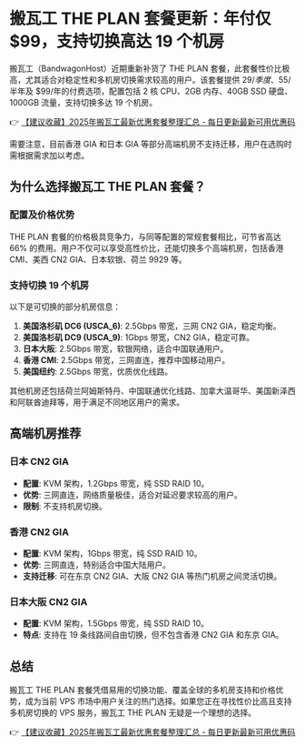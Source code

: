 # 搬瓦工 THE PLAN 套餐更新：年付仅 $99，支持切换高达 19 个机房

搬瓦工（BandwagonHost）近期重新补货了 THE PLAN 套餐，此套餐性价比极高，尤其适合对稳定性和多机房切换需求较高的用户。该套餐提供 $29/季度、$55/半年及 $99/年的付费选项，配置包括 2 核 CPU、2GB 内存、40GB SSD 硬盘、1000GB 流量，支持切换多达 19 个机房。

👉 [【建议收藏】2025年搬瓦工最新优惠套餐整理汇总 - 每日更新最新可用优惠码](https://bit.ly/banwagon)

需要注意，目前香港 GIA 和日本 GIA 等部分高端机房不支持迁移，用户在选购时需根据需求加以考虑。

## 为什么选择搬瓦工 THE PLAN 套餐？

### 配置及价格优势
THE PLAN 套餐的价格极具竞争力，与同等配置的常规套餐相比，可节省高达 66% 的费用。用户不仅可以享受高性价比，还能切换多个高端机房，包括香港 CMI、美西 CN2 GIA、日本软银、荷兰 9929 等。

### 支持切换 19 个机房
以下是可切换的部分机房信息：
1. **美国洛杉矶 DC6 (USCA_6)**: 2.5Gbps 带宽，三网 CN2 GIA，稳定均衡。
2. **美国洛杉矶 DC9 (USCA_9)**: 1Gbps 带宽，CN2 GIA，稳定可靠。
3. **日本大阪**: 2.5Gbps 带宽，软银网络，适合中国联通用户。
4. **香港 CMI**: 2.5Gbps 带宽，三网直连，推荐中国移动用户。
5. **美国纽约**: 2.5Gbps 带宽，优质优化线路。

其他机房还包括荷兰阿姆斯特丹、中国联通优化线路、加拿大温哥华、美国新泽西和阿联酋迪拜等，用于满足不同地区用户的需求。

## 高端机房推荐

### 日本 CN2 GIA
- **配置**: KVM 架构，1.2Gbps 带宽，纯 SSD RAID 10。
- **优势**: 三网直连，网络质量极佳，适合对延迟要求较高的用户。
- **限制**: 不支持机房切换。

### 香港 CN2 GIA
- **配置**: KVM 架构，1Gbps 带宽，纯 SSD RAID 10。
- **优势**: 三网直连，特别适合中国大陆用户。
- **支持迁移**: 可在东京 CN2 GIA、大阪 CN2 GIA 等热门机房之间灵活切换。

### 日本大阪 CN2 GIA
- **配置**: KVM 架构，1.5Gbps 带宽，纯 SSD RAID 10。
- **特点**: 支持在 19 条线路间自由切换，但不包含香港 CN2 GIA 和东京 GIA。

## 总结
搬瓦工 THE PLAN 套餐凭借易用的切换功能、覆盖全球的多机房支持和价格优势，成为当前 VPS 市场中用户关注的热门选择。如果您正在寻找性价比高且支持多机房切换的 VPS 服务，搬瓦工 THE PLAN 无疑是一个理想的选择。

👉 [【建议收藏】2025年搬瓦工最新优惠套餐整理汇总 - 每日更新最新可用优惠码](https://bit.ly/banwagon)